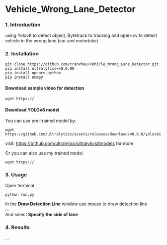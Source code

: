 # Vehicle_Wrong_Lane_Detector

### 1. Introduction

using Yolov8 to detect object, Bytetrack to tracking and open-cv to detect vehicle in the wrong lane (car and motorbike)

### 2. Installation
``` 
git clone https://github.com/tranVhau/Vehicle_Wrong_Lane_Detector.git 
pip install ultralytics==8.0.90
pip install opencv-python
pip install numpy

```
#### Download sample video for detection
```
wget https://

```

#### Download YOLOv8 model 
You can use pre-trained model by: 
```
wget https://github.com/ultralytics/assets/releases/download/v0.0.0/yolov8s.pt
```
visit: https://github.com/ultralytics/ultralytics#models for more

Or you can also use my trained model 

```
wget https://

```
### 3. Usage
Open terminal 
```
python run.py
```

In the **Draw Detection Line** window use mouse to draw detection line <br>
...<br>
And select **Specify the side of lane** <br>

### 4. Results

...

